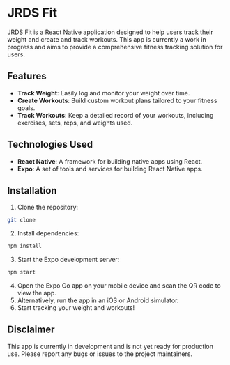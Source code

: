 # JRDS Fit

JRDS Fit is a React Native application designed to help users track their weight and create and track workouts. This app is currently a work in progress and aims to provide a comprehensive fitness tracking solution for users.

## Features

- **Track Weight**: Easily log and monitor your weight over time.
- **Create Workouts**: Build custom workout plans tailored to your fitness goals.
- **Track Workouts**: Keep a detailed record of your workouts, including exercises, sets, reps, and weights used.

## Technologies Used

- **React Native**: A framework for building native apps using React.
- **Expo**: A set of tools and services for building React Native apps.
  

## Installation

1. Clone the repository:

```bash
git clone
```

2. Install dependencies:

```bash
npm install
```

3. Start the Expo development server:

```bash
npm start
```

4. Open the Expo Go app on your mobile device and scan the QR code to view the app.
5. Alternatively, run the app in an iOS or Android simulator.
6. Start tracking your weight and workouts!

## Disclaimer

This app is currently in development and is not yet ready for production use. Please report any bugs or issues to the project maintainers.